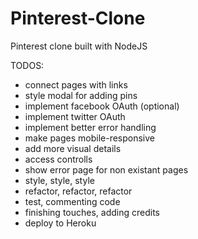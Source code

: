 # Pinterest-Clone
Pinterest clone built with NodeJS

TODOS:

- connect pages with links
- style modal for adding pins
- implement facebook OAuth (optional)
- implement twitter OAuth
- implement better error handling
- make pages mobile-responsive
- add more visual details
- access controlls
- show error page for non existant pages
- style, style, style
- refactor, refactor, refactor
- test, commenting code
- finishing touches, adding credits
- deploy to Heroku
